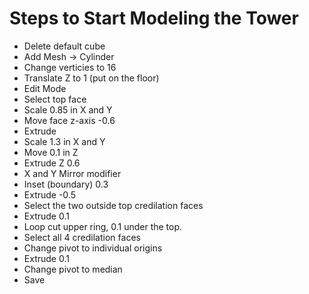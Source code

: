 # Steps to Start Modeling the Tower
- Delete default cube
- Add Mesh -> Cylinder
- Change verticies to 16
- Translate Z to 1 (put on the floor)
- Edit Mode
- Select top face
- Scale 0.85 in X and Y
- Move face z-axis -0.6
- Extrude 
- Scale 1.3 in X and Y
- Move 0.1 in Z 
- Extrude Z 0.6
- X and Y Mirror modifier
- Inset (boundary) 0.3
- Extrude -0.5
- Select the two outside top credilation faces
- Extrude 0.1
- Loop cut upper ring, 0.1 under the top.
- Select all 4 credilation faces
- Change pivot to individual origins
- Extrude 0.1
- Change pivot to median
- Save